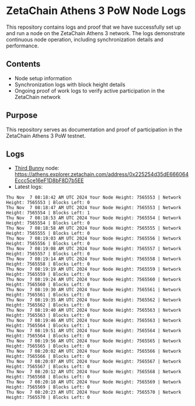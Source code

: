 # ZetaChain Athens 3 PoW Node Logs
This repository contains logs and proof that we have successfully set up and run a node on the ZetaChain Athens 3 network. The logs demonstrate continuous node operation, including synchronization details and performance.

## Contents
- Node setup information
- Synchronization logs with block height details
- Ongoing proof of work logs to verify active participation in the ZetaChain network

## Purpose
This repository serves as documentation and proof of participation in the ZetaChain Athens 3 PoW testnet.

## Logs

- [Third Bunny](https://thirdbunny.xyz/) node: https://athens.explorer.zetachain.com/address/0x225254d35dE666064Eccc5ce16eF1D8bF8D7b5EE
- Latest logs:
```
Thu Nov  7 08:18:42 AM UTC 2024 Your Node Height: 7565553 | Network Height: 7565553 | Blocks Left: 0
Thu Nov  7 08:18:47 AM UTC 2024 Your Node Height: 7565553 | Network Height: 7565554 | Blocks Left: 1
Thu Nov  7 08:18:53 AM UTC 2024 Your Node Height: 7565554 | Network Height: 7565554 | Blocks Left: 0
Thu Nov  7 08:18:58 AM UTC 2024 Your Node Height: 7565555 | Network Height: 7565555 | Blocks Left: 0
Thu Nov  7 08:19:03 AM UTC 2024 Your Node Height: 7565556 | Network Height: 7565556 | Blocks Left: 0
Thu Nov  7 08:19:08 AM UTC 2024 Your Node Height: 7565557 | Network Height: 7565557 | Blocks Left: 0
Thu Nov  7 08:19:14 AM UTC 2024 Your Node Height: 7565558 | Network Height: 7565558 | Blocks Left: 0
Thu Nov  7 08:19:19 AM UTC 2024 Your Node Height: 7565559 | Network Height: 7565559 | Blocks Left: 0
Thu Nov  7 08:19:24 AM UTC 2024 Your Node Height: 7565560 | Network Height: 7565560 | Blocks Left: 0
Thu Nov  7 08:19:30 AM UTC 2024 Your Node Height: 7565561 | Network Height: 7565561 | Blocks Left: 0
Thu Nov  7 08:19:35 AM UTC 2024 Your Node Height: 7565562 | Network Height: 7565562 | Blocks Left: 0
Thu Nov  7 08:19:40 AM UTC 2024 Your Node Height: 7565563 | Network Height: 7565563 | Blocks Left: 0
Thu Nov  7 08:19:46 AM UTC 2024 Your Node Height: 7565563 | Network Height: 7565564 | Blocks Left: 1
Thu Nov  7 08:19:51 AM UTC 2024 Your Node Height: 7565564 | Network Height: 7565564 | Blocks Left: 0
Thu Nov  7 08:19:56 AM UTC 2024 Your Node Height: 7565565 | Network Height: 7565565 | Blocks Left: 0
Thu Nov  7 08:20:02 AM UTC 2024 Your Node Height: 7565566 | Network Height: 7565566 | Blocks Left: 0
Thu Nov  7 08:20:07 AM UTC 2024 Your Node Height: 7565567 | Network Height: 7565567 | Blocks Left: 0
Thu Nov  7 08:20:12 AM UTC 2024 Your Node Height: 7565568 | Network Height: 7565568 | Blocks Left: 0
Thu Nov  7 08:20:18 AM UTC 2024 Your Node Height: 7565569 | Network Height: 7565569 | Blocks Left: 0
Thu Nov  7 08:20:23 AM UTC 2024 Your Node Height: 7565570 | Network Height: 7565570 | Blocks Left: 0
```
